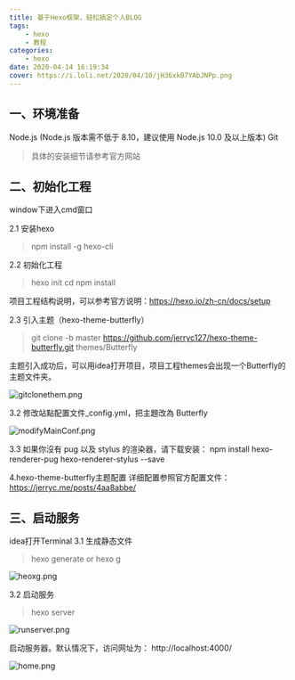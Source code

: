 ```yaml
---
title: 基于Hexo框架，轻松搞定个人BLOG
tags: 
    - hexo
    - 教程
categories:
    - hexo
date: 2020-04-14 16:19:34
cover: https://i.loli.net/2020/04/10/jH36xkB7YAbJNPp.png
---
```




## 一、环境准备
Node.js (Node.js 版本需不低于 8.10，建议使用 Node.js 10.0 及以上版本)
Git
> 具体的安装细节请参考官方网站

## 二、初始化工程
window下进入cmd窗口

2.1 安装hexo
> npm install -g hexo-cli

2.2 初始化工程
>hexo init <folder>
cd <folder>
npm install

项目工程结构说明，可以参考官方说明：https://hexo.io/zh-cn/docs/setup

2.3 引入主题（hexo-theme-butterfly）
>git clone -b master https://github.com/jerryc127/hexo-theme-butterfly.git themes/Butterfly

主题引入成功后，可以用idea打开项目，项目工程themes会出现一个Butterfly的主题文件夹。

![gitclonethem.png](https://i.loli.net/2020/04/10/U1Y7CPeRsFjNrnA.png)

3.2 修改站點配置文件_config.yml，把主題改為 Butterfly

![modifyMainConf.png](https://i.loli.net/2020/04/10/4vAKeJyqxQj9rBm.png)

3.3 如果你沒有 pug 以及 stylus 的渲染器，请下载安装： npm install hexo-renderer-pug hexo-renderer-stylus --save

4.hexo-theme-butterfly主题配置
详细配置参照官方配置文件：https://jerryc.me/posts/4aa8abbe/

## 三、启动服务
idea打开Terminal
3.1 生成静态文件
> hexo generate or hexo g 

![heoxg.png](https://i.loli.net/2020/04/10/7xlUQrujBevtPXJ.png)

3.2 启动服务
> hexo server

![runserver.png](https://i.loli.net/2020/04/10/3lxJsOGd2gKQtvY.png)

启动服务器。默认情况下，访问网址为： http://localhost:4000/

![home.png](https://i.loli.net/2020/04/10/8VYgetkP7GBCZ1M.png)
